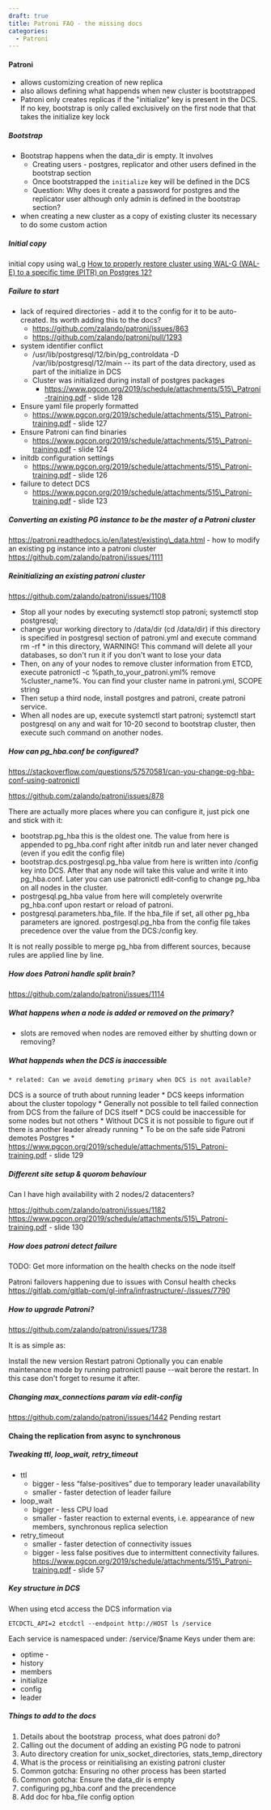 ```yaml
---
draft: true
title: Patroni FAQ - the missing docs
categories:
  - Patroni
---
```

#### Patroni

* allows customizing creation of new replica
* also allows defining what happends when new cluster is bootstrapped
* Patroni only creates replicas if the "initialize" key is present in the DCS. If no key, bootstrap is only called exclusively on the first node that that takes the initialize key lock

##### Bootstrap

* Bootstrap happens when the data\_dir is empty. It involves
    * Creating users - postgres, replicator and other users defined in the bootstrap section
    * Once bootstrapped the `initialize` key will be defined in the DCS
    * Question: Why does it create a password for postgres and the replicator user although only admin is defined in the bootstrap section?
* when creating a new cluster as a copy of existing cluster its necessary to do some custom action

##### Initial copy

initial copy using wal\_g [How to properly restore cluster using WAL-G (WAL-E) to a specific time (PITR) on Postgres 12?](https://github.com/zalando/patroni/issues/1571)

##### Failure to start

* lack of required directories - add it to the config for it to be auto-created. Its worth adding this to the docs?
    * https://github.com/zalando/patroni/issues/863
    * https://github.com/zalando/patroni/pull/1293
* system identifier conflict
    * /usr/lib/postgresql/12/bin/pg\_controldata -D /var/lib/postgresql/12/main -- its part of the data directory, used as part of the initialize in DCS
    * Cluster was initialized during install of postgres packages
        * https://www.pgcon.org/2019/schedule/attachments/515\_Patroni-training.pdf - slide 128
* Ensure yaml file properly formatted
    * https://www.pgcon.org/2019/schedule/attachments/515\_Patroni-training.pdf - slide 127
* Ensure Patroni can find binaries
    * https://www.pgcon.org/2019/schedule/attachments/515\_Patroni-training.pdf - slide 124
* initdb configuration settings
    * https://www.pgcon.org/2019/schedule/attachments/515\_Patroni-training.pdf - slide 126
* failure to detect DCS
    * https://www.pgcon.org/2019/schedule/attachments/515\_Patroni-training.pdf - slide 123

##### Converting an existing PG instance to be the master of a Patroni cluster

https://patroni.readthedocs.io/en/latest/existing\_data.html - how to modify an existing pg instance into a patroni cluster
https://github.com/zalando/patroni/issues/1111

##### Reinitializing an existing patroni cluster

https://github.com/zalando/patroni/issues/1108

* Stop all your nodes by executing systemctl stop patroni; systemctl stop postgresql;
* change your working directory to /data/dir (cd /data/dir) if this directory is specified in postgresql section of patroni.yml and execute command rm -rf \* in this directory, WARNING! This command will delete all your databases, so don't run it if you don't want to lose your data
* Then, on any of your nodes to remove cluster information from ETCD, execute patronictl -c %path\_to\_your\_patroni.yml% remove %cluster\_name%. You can find your cluster name in patroni.yml, SCOPE string
* Then setup a third node, install postgres and patroni, create patroni service.
* When all nodes are up, execute systemctl start patroni; systemctl start postgresql on any and wait for 10-20 second to bootstrap cluster, then execute such command on another nodes.

##### How can pg\_hba.conf be configured?

https://stackoverflow.com/questions/57570581/can-you-change-pg-hba-conf-using-patronictl

https://github.com/zalando/patroni/issues/878

There are actually more places where you can configure it, just pick one and stick with it:

* bootstrap.pg\_hba
this is the oldest one. The value from here is appended to pg\_hba.conf right after initdb run and later never changed (even if you edit the config file)
* bootstrap.dcs.postrgesql.pg\_hba
value from here is written into /config key into DCS. After that any node will take this value and write it into pg\_hba.conf. Later you can use patronictl edit-config to change pg\_hba on all nodes in the cluster.
* postrgesql.pg\_hba
value from here will completely overwrite pg\_hba.conf upon restart or reload of patroni.
* postgresql.parameters.hba\_file.
If the hba\_file if set, all other pg\_hba parameters are ignored.
postrgesql.pg\_hba from the config file takes precedence over the value from the DCS:/config key.

It is not really possible to merge pg\_hba from different sources, because rules are applied line by line.

##### How does Patroni handle split brain?

https://github.com/zalando/patroni/issues/1114

##### What happens when a node is added or removed on the primary?

* slots are removed when nodes are removed either by shutting down or removing?

##### What happends when the DCS is inaccessible

```
* related: Can we avoid demoting primary when DCS is not available?
```

DCS is a source of truth about running leader
\* DCS keeps information about the cluster topology
\* Generally not possible to tell failed connection from DCS from the
failure of DCS itself
\* DCS could be inaccessible for some nodes but not others
\* Without DCS it is not possible to figure out if there is another
leader already running
\* To be on the safe side Patroni demotes Postgres
\* https://www.pgcon.org/2019/schedule/attachments/515\_Patroni-training.pdf - slide 129

##### Different site setup & quorom behaviour

Can I have high availability with 2 nodes/2
datacenters?

https://github.com/zalando/patroni/issues/1182
https://www.pgcon.org/2019/schedule/attachments/515\_Patroni-training.pdf - slide 130

##### How does patroni detect failure

TODO: Get more information on the health checks on the node itself

Patroni failovers happening due to issues with Consul health checks https://gitlab.com/gitlab-com/gl-infra/infrastructure/-/issues/7790

##### How to upgrade Patroni?

https://github.com/zalando/patroni/issues/1738

It is as simple as:

Install the new version
Restart patroni
Optionally you can enable maintenance mode by running patronictl pause --wait berore the restart. In this case don't forget to resume it after.


##### Changing max_connections param via edit-config

https://github.com/zalando/patroni/issues/1442 
Pending restart


#### Chaing the replication from async to synchronous



##### Tweaking ttl, loop\_wait, retry\_timeout

* ttl
    * bigger - less “false-positives” due to temporary leader unavailability
    * smaller - faster detection of leader failure
* loop\_wait
    * bigger - less CPU load
    * smaller - faster reaction to external events, i.e. appearance of new members, synchronous replica selection
* retry\_timeout
    * smaller - faster detection of connectivity issues
    * bigger - less false positives due to intermittent connectivity failures.
    https://www.pgcon.org/2019/schedule/attachments/515\_Patroni-training.pdf - slide 57
    
##### Key structure in DCS

When using etcd access the DCS information via 

```ETCDCTL_API=2 etcdctl --endpoint http://HOST ls /service```

Each service is namespaced under: /service/$name
Keys under them are:
* optime -
* history
* members
* initialize
* config
* leader


##### Things to add to the docs

1. Details about the bootstrap  process, what does patroni do?
2. Calling out the document of adding an existing PG node to patroni
3. Auto directory creation for unix\_socket\_directories, stats\_temp\_directory
4. What is the process or reinitialising an existing patroni cluster
5. Common gotcha: Ensuring no other process has been started
6. Common gotcha: Ensure the data\_dir is empty
7. configuring pg\_hba.conf and the precendence
8. Add doc for hba\_file config option